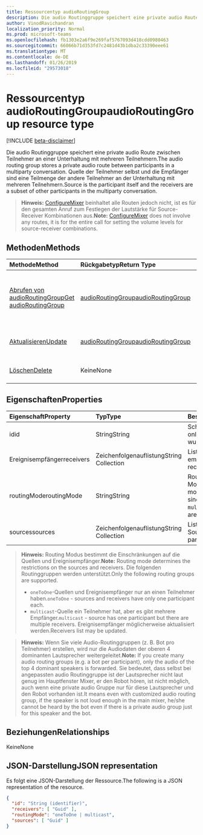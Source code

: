 ```yaml
---
title: Ressourcentyp audioRoutingGroup
description: Die audio Routinggruppe speichert eine private audio Route zwischen Teilnehmer an einer Unterhaltung mit mehreren Teilnehmern. Quelle der Teilnehmer selbst und die Empfänger sind eine Teilmenge der andere Teilnehmer an der Unterhaltung mit mehreren Teilnehmern.
author: VinodRavichandran
localization_priority: Normal
ms.prod: microsoft-teams
ms.openlocfilehash: fb1303e2a6f9e269faf5767093d418cdd0980463
ms.sourcegitcommit: 66066b71d353fd7c2481d43b1dba2c33390eee61
ms.translationtype: MT
ms.contentlocale: de-DE
ms.lasthandoff: 01/26/2019
ms.locfileid: "29573018"
---
```

# <a name="audioroutinggroup-resource-type"></a><span data-ttu-id="ed9db-104">Ressourcentyp audioRoutingGroup</span><span class="sxs-lookup"><span data-stu-id="ed9db-104">audioRoutingGroup resource type</span></span>

[!INCLUDE [beta-disclaimer](../../includes/beta-disclaimer.md)]

<span data-ttu-id="ed9db-105">Die audio Routinggruppe speichert eine private audio Route zwischen Teilnehmer an einer Unterhaltung mit mehreren Teilnehmern.</span><span class="sxs-lookup"><span data-stu-id="ed9db-105">The audio routing group stores a private audio route between participants in a multiparty conversation.</span></span> <span data-ttu-id="ed9db-106">Quelle der Teilnehmer selbst und die Empfänger sind eine Teilmenge der andere Teilnehmer an der Unterhaltung mit mehreren Teilnehmern.</span><span class="sxs-lookup"><span data-stu-id="ed9db-106">Source is the participant itself and the receivers are a subset of other participants in the multiparty conversation.</span></span>

> <span data-ttu-id="ed9db-107">**Hinweis:** [ConfigureMixer](../api/participant-configuremixer.md) beinhaltet alle Routen jedoch nicht, ist es für den gesamten Anruf zum Festlegen der Lautstärke für Source-Receiver Kombinationen aus.</span><span class="sxs-lookup"><span data-stu-id="ed9db-107">**Note:** [ConfigureMixer](../api/participant-configuremixer.md) does not involve any routes, it is for the entire call for setting the volume levels for source-receiver combinations.</span></span>

## <a name="methods"></a><span data-ttu-id="ed9db-108">Methoden</span><span class="sxs-lookup"><span data-stu-id="ed9db-108">Methods</span></span>

| <span data-ttu-id="ed9db-109">Methode</span><span class="sxs-lookup"><span data-stu-id="ed9db-109">Method</span></span>                                                  | <span data-ttu-id="ed9db-110">Rückgabetyp</span><span class="sxs-lookup"><span data-stu-id="ed9db-110">Return Type</span></span>                               | <span data-ttu-id="ed9db-111">Beschreibung</span><span class="sxs-lookup"><span data-stu-id="ed9db-111">Description</span></span>                                  |
|:--------------------------------------------------------|:------------------------------------------|:---------------------------------------------|
| [<span data-ttu-id="ed9db-112">Abrufen von audioRoutingGroup</span><span class="sxs-lookup"><span data-stu-id="ed9db-112">Get audioRoutingGroup</span></span>](../api/audioroutinggroup-get.md)| [<span data-ttu-id="ed9db-113">audioRoutingGroup</span><span class="sxs-lookup"><span data-stu-id="ed9db-113">audioRoutingGroup</span></span>](audioroutinggroup.md) | <span data-ttu-id="ed9db-114">Lesen Sie Eigenschaften und Beziehungen des AudioRoutingGroup-Objekts.</span><span class="sxs-lookup"><span data-stu-id="ed9db-114">Read properties and relationships of audioRoutingGroup object.</span></span>|
| [<span data-ttu-id="ed9db-115">Aktualisieren</span><span class="sxs-lookup"><span data-stu-id="ed9db-115">Update</span></span>](../api/audioroutinggroup-update.md)            | [<span data-ttu-id="ed9db-116">audioRoutingGroup</span><span class="sxs-lookup"><span data-stu-id="ed9db-116">audioRoutingGroup</span></span>](audioroutinggroup.md) | <span data-ttu-id="ed9db-117">Aktualisieren Sie Ereignisempfänger Liste.</span><span class="sxs-lookup"><span data-stu-id="ed9db-117">Update receivers list.</span></span>                       |
| [<span data-ttu-id="ed9db-118">Löschen</span><span class="sxs-lookup"><span data-stu-id="ed9db-118">Delete</span></span>](../api/audioroutinggroup-delete.md)            | <span data-ttu-id="ed9db-119">Keine</span><span class="sxs-lookup"><span data-stu-id="ed9db-119">None</span></span>                                      | <span data-ttu-id="ed9db-120">Löschen der audio Routinggruppe.</span><span class="sxs-lookup"><span data-stu-id="ed9db-120">Delete the audio routing group.</span></span>              |

## <a name="properties"></a><span data-ttu-id="ed9db-121">Eigenschaften</span><span class="sxs-lookup"><span data-stu-id="ed9db-121">Properties</span></span>

| <span data-ttu-id="ed9db-122">Eigenschaft</span><span class="sxs-lookup"><span data-stu-id="ed9db-122">Property</span></span>      | <span data-ttu-id="ed9db-123">Typ</span><span class="sxs-lookup"><span data-stu-id="ed9db-123">Type</span></span>              | <span data-ttu-id="ed9db-124">Beschreibung</span><span class="sxs-lookup"><span data-stu-id="ed9db-124">Description</span></span>                                                          |
| :----------   | :---------------- | :--------------------------------------------------------------------|
| <span data-ttu-id="ed9db-125">id</span><span class="sxs-lookup"><span data-stu-id="ed9db-125">id</span></span>            | <span data-ttu-id="ed9db-126">String</span><span class="sxs-lookup"><span data-stu-id="ed9db-126">String</span></span>            | <span data-ttu-id="ed9db-127">Schreibgeschützt.</span><span class="sxs-lookup"><span data-stu-id="ed9db-127">Read-only.</span></span> <span data-ttu-id="ed9db-128">Server generiert wurde.</span><span class="sxs-lookup"><span data-stu-id="ed9db-128">Server generated.</span></span>                                         |
| <span data-ttu-id="ed9db-129">Ereignisempfänger</span><span class="sxs-lookup"><span data-stu-id="ed9db-129">receivers</span></span>     | <span data-ttu-id="ed9db-130">Zeichenfolgenauflistung</span><span class="sxs-lookup"><span data-stu-id="ed9db-130">String Collection</span></span> | <span data-ttu-id="ed9db-131">Liste der Teilnehmer Ids empfangen.</span><span class="sxs-lookup"><span data-stu-id="ed9db-131">List of receiving participant ids.</span></span>                                   |
| <span data-ttu-id="ed9db-132">routingMode</span><span class="sxs-lookup"><span data-stu-id="ed9db-132">routingMode</span></span>   | <span data-ttu-id="ed9db-133">String</span><span class="sxs-lookup"><span data-stu-id="ed9db-133">String</span></span>            | <span data-ttu-id="ed9db-134">Routing Group-Modus.</span><span class="sxs-lookup"><span data-stu-id="ed9db-134">Routing group mode.</span></span>  <span data-ttu-id="ed9db-135">Mögliche Werte sind: `oneToOne` und `multicast`.</span><span class="sxs-lookup"><span data-stu-id="ed9db-135">Possible values are: `oneToOne`, `multicast`.</span></span>   |
| <span data-ttu-id="ed9db-136">sources</span><span class="sxs-lookup"><span data-stu-id="ed9db-136">sources</span></span>       | <span data-ttu-id="ed9db-137">Zeichenfolgenauflistung</span><span class="sxs-lookup"><span data-stu-id="ed9db-137">String Collection</span></span> | <span data-ttu-id="ed9db-138">Liste der Teilnehmer Source-Ids.</span><span class="sxs-lookup"><span data-stu-id="ed9db-138">List of source participant ids.</span></span>                                      |

> <span data-ttu-id="ed9db-139">**Hinweis:** Routing Modus bestimmt die Einschränkungen auf die Quellen und Ereignisempfänger.</span><span class="sxs-lookup"><span data-stu-id="ed9db-139">**Note:** Routing mode determines the restrictions on the sources and receivers.</span></span> <span data-ttu-id="ed9db-140">Die folgenden Routinggruppen werden unterstützt.</span><span class="sxs-lookup"><span data-stu-id="ed9db-140">Only the following routing groups are supported.</span></span>
> - <span data-ttu-id="ed9db-141">`oneToOne`-Quellen und Ereignisempfänger nur an einen Teilnehmer haben.</span><span class="sxs-lookup"><span data-stu-id="ed9db-141">`oneToOne` - sources and receivers have only one participant each.</span></span>
> - <span data-ttu-id="ed9db-142">`multicast`-Quelle ein Teilnehmer hat, aber es gibt mehrere Empfänger.</span><span class="sxs-lookup"><span data-stu-id="ed9db-142">`multicast` - source has one participant but there are multiple receivers.</span></span> <span data-ttu-id="ed9db-143">Ereignisempfänger möglicherweise aktualisiert werden.</span><span class="sxs-lookup"><span data-stu-id="ed9db-143">Receivers list may be updated.</span></span>

> <span data-ttu-id="ed9db-144">**Hinweis:** Wenn Sie viele Audio-Routinggruppen (z. B. Bot pro Teilnehmer) erstellen, wird nur die Audiodaten der oberen 4 dominanten Lautsprecher weitergeleitet.</span><span class="sxs-lookup"><span data-stu-id="ed9db-144">**Note:** If you create many audio routing groups (e.g. a bot per participant), only the audio of the top 4 dominant speakers is forwarded.</span></span> <span data-ttu-id="ed9db-145">Sie bedeutet, dass selbst bei angepassten audio Routinggruppe ist der Lautsprecher nicht laut genug im Hauptfenster Mixer, er den Robot hören, ist nicht möglich, auch wenn eine private audio Gruppe nur für diese Lautsprecher und den Robot vorhanden ist.</span><span class="sxs-lookup"><span data-stu-id="ed9db-145">It means even with customized audio routing group, if the speaker is not loud enough in the main mixer, he/she cannot be heard by the bot even if there is a private audio group just for this speaker and the bot.</span></span>

## <a name="relationships"></a><span data-ttu-id="ed9db-146">Beziehungen</span><span class="sxs-lookup"><span data-stu-id="ed9db-146">Relationships</span></span>
<span data-ttu-id="ed9db-147">Keine</span><span class="sxs-lookup"><span data-stu-id="ed9db-147">None</span></span>

## <a name="json-representation"></a><span data-ttu-id="ed9db-148">JSON-Darstellung</span><span class="sxs-lookup"><span data-stu-id="ed9db-148">JSON representation</span></span>

<span data-ttu-id="ed9db-149">Es folgt eine JSON-Darstellung der Ressource.</span><span class="sxs-lookup"><span data-stu-id="ed9db-149">The following is a JSON representation of the resource.</span></span>

<!-- {
  "blockType": "resource",
  "optionalProperties": [

  ],
  "@odata.type": "microsoft.graph.audioRoutingGroup"
}-->
```json
{
  "id": "String (identifier)",
  "receivers": [ "Guid" ],
  "routingMode": "oneToOne | multicast",
  "sources": [ "Guid" ]
}
```
<!-- uuid: 8fcb5dbc-d5aa-4681-8e31-b001d5168d79
2015-10-25 14:57:30 UTC -->
<!--
{
  "type": "#page.annotation",
  "description": "audioRoutingGroup resource",
  "keywords": "",
  "section": "documentation",
  "tocPath": "",
  "suppressions": [
    "Error: /api-reference/beta/resources/audioroutinggroup.md:\r\n      Exception processing links.\r\n    System.ArgumentException: Link Definition was null. Link text: !INCLUDE [beta-disclaimer](../../includes/beta-disclaimer.md)\r\n      at ApiDoctor.Validation.DocFile.get_LinkDestinations()\r\n      at ApiDoctor.Validation.DocSet.ValidateLinks(Boolean includeWarnings, String[] relativePathForFiles, IssueLogger issues, Boolean requireFilenameCaseMatch, Boolean printOrphanedFiles)"
  ]
}
-->
